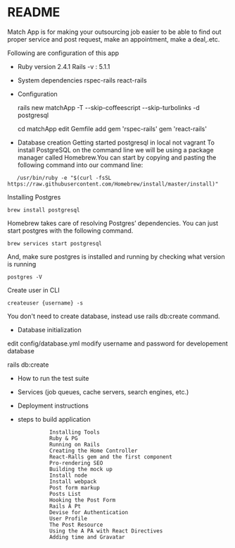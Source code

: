 # README

Match App is for making your outsourcing job easier to be able to find out proper service and post request, make an appointment, make a deal,.etc.

Following are configuration of this app

* Ruby version
    2.4.1
    Rails -v : 5.1.1

* System dependencies
    rspec-rails
    react-rails

* Configuration

    rails new matchApp -T --skip-coffeescript --skip-turbolinks -d postgresql

    cd matchApp
    edit Gemfile
    add gem 'rspec-rails'
        gem 'react-rails'

* Database creation
    Getting started postgresql in local not vagrant
   To install PostgreSQL on the command line we will be using a package manager called Homebrew.You can start by copying and pasting the following command into our command line: 
```
   /usr/bin/ruby -e "$(curl -fsSL https://raw.githubusercontent.com/Homebrew/install/master/install)"
```

Installing Postgres
```
brew install postgresql
```
Homebrew takes care of resolving Postgres’ dependencies. You can just start postgres with the following command.
```
brew services start postgresql
```
And, make sure postgres is installed and running by checking what version is running
```
postgres -V
```
Create user in CLI
```
createuser {username} -s
```
You don't need to create database, instead use rails db:create command. 


* Database initialization

edit config/database.yml
modify username and password for developement database

rails db:create

* How to run the test suite

* Services (job queues, cache servers, search engines, etc.)

* Deployment instructions

* steps to build application

				Installing Tools
				Ruby & PG
				Running on Rails
				Creating the Home Controller
				React-Ralls gem and the first component
				Pro-rendering SEO
				Building the mock up
				Install node
				Install webpack
				Post form markup
				Posts List
				Hooking the Post Form
				Rails A Pt
				Devise for Authentication
				User Profile
				The Post Resource
				Using the A PA with React Directives
				Adding time and Gravatar

